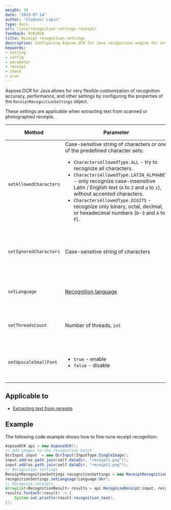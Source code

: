 ```yaml
---
weight: 30
date: "2023-07-14"
author: "Vladimir Lapin"
type: docs
url: /java/recognition-settings-receipt/
feedback: OCRJAVA
title: Receipt recognition settings
description: Configuring Aspose.OCR for Java recognition engine for extracting text from scanned receipts.
keywords:
- setting
- config
- parameter
- receipt
- check
- scan
---
```


Aspose.OCR for Java allows for very flexible customization of recognition accuracy, performance, and other settings by configuring the properties of the `ReceiptRecognitionSettings` object.

These settings are applicable when extracting text from scanned or photographed receipts.

Method | Parameter | Default state | Description
------ | --------- | ------------- | -----------
`setAllowedCharacters` | Case-sensitive string of characters or one of the predefined character sets:<ul><li>`CharactersAllowedType.ALL` - try to recognize all characters.</li><li>`CharactersAllowedType.LATIN_ALPHABET` - only recognize case-insensitive Latin / English text (`A` to `Z` and `a` to `z`), without accented characters.</li><li>`CharactersAllowedType.DIGITS` - recognize only binary, octal, decimal, or hexadecimal numbers (`0`-`9` and `A` to `F`).</li></ul> | All characters from the [selected recognition language](/ocr/java/languages/). | The [whitelist](/ocr/java/characters-whitelist/#predefined-character-sets) of characters Aspose.OCR engine will look for.
`setIgnoredCharacters` | Case-sensitive string of characters | All characters are recognized | A [blacklist](/ocr/java/characters-blacklist/) of characters that are ignored during recognition.
`setLanguage` | [Recognition language](/ocr/java/languages/) | Extended Latin characters, including diacritics | Specify a [language](/ocr/java/languages/) for recognition.
`setThreadsCount` | Number of threads, `int` | Automatic | The number of [CPU threads](/ocr/java/multithreading/) used for recognition.
`setUpscaleSmallFont` | <ul><li>`true` - enable</li><li>`false` - disable</li></ul> | Disabled | Improve small font recognition and detection of dense lines.

## Applicable to

- [Extracting text from receipts](/ocr/java/recognition/receipt/)

## Example

The following code example shows how to fine-tune receipt recognition:

```java
AsposeOCR api = new AsposeOCR();
// Add images to the recognition batch
OcrInput input  = new OcrInput(InputType.SingleImage);
input.add(os.path.join(self.dataDir, "receipt1.png"));
input.add(os.path.join(self.dataDir, "receipt2.png"));
// Recognition settings
ReceiptRecognitionSettings recognitionSettings = new ReceiptRecognitionSettings();
recognitionSettings.setLanguage(Language.Ukr);
// Recognize receipts
ArrayList<RecognitionResult> results = api.RecognizeReceipt(input, recognitionSettings);
results.forEach((result) -> {
	System.out.println(result.recognition_text);
});
```
